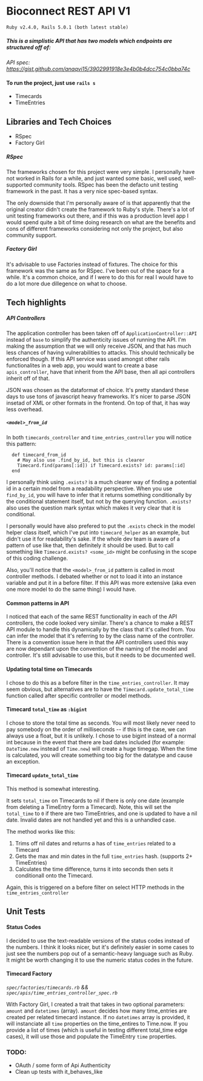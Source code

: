 # Bioconnect REST API V1

`Ruby v2.4.0, Rails 5.0.1 (both latest stable)`


##### This is a simplistic API that has two models which endpoints are structured off of:
_API spec: https://gist.github.com/anaqvi15/3902991918e3e4b0b4dcc754c0bba74c_

#### To run the project, just use `rails s`

* Timecards
* TimeEntries

## Libraries and Tech Choices

* RSpec
* Factory Girl

##### RSpec

The frameworks chosen for this project were very simple. I personally have not worked in Rails for a while, and just wanted some basic, well used, well-supported community tools. RSpec has been the defacto unit testing framework in the past. It has a very nice spec-based syntax.

The only downside that I'm personally aware of is that apparently that the original creator didn't create the framework to Ruby's style. There's a lot of unit testing frameworks out there, and if this was a production level app I would spend quite a bit of time doing research on what are the benefits and cons of different frameworks considering not only the project, but also community support.

##### Factory Girl

It's advisable to use Factories instead of fixtures. The choice for this framework was the same as for RSpec. I've been out of the space for a while. It's a common choice, and if I were to do this for real I would have to do a lot more due dillegence on what to choose.

## Tech highlights

##### API Controllers

The application controller has been taken off of `ApplicationController::API` instead of `base` to simplify the authenticity issues of running the API. I'm making the assumption that we will only receive JSON, and that has much less chances of having vulnerabilities to attacks. This should technically be enforced though. If this API service was used amongst other rails functionalites in a web app, you would want to create a base `apis_controller`, have that inherit from the API base, then all api controllers inherit off of that.

JSON was chosen as the dataformat of choice. It's pretty standard these days to use tons of javascript heavy frameworks. It's nicer to parse JSON insetad of XML or other formats in the frontend. On top of that, it has way less overhead.

##### `<model>_from_id`

In both `timecards_controller` and `time_entries_controller` you will notice this pattern:

```
  def timecard_from_id
    # May also use .find_by_id, but this is clearer
    Timecard.find(params[:id]) if Timecard.exists? id: params[:id]
  end
```

I personally think using `.exists?` is a much clearer way of finding a potential id in a certain model from a readability perspective. When you use `find_by_id`, you will have to infer that it returns something conditionally by the conditional statement itself, but not by the querying function. `.exists?` also uses the question mark syntax which makes it very clear that it is conditional.

I personally would have also prefered to put the `.exists` check in the model helper class itself, which I've put into `timecard_helper` as an example, but didn't use it for readability's sake. If the whole dev team is aware of a pattern of use like that, then definitely it should be used. But to call something like `Timecard.exists? <some_id>` might be confusing in the scope of this coding challenge.

Also, you'll notice that the `<model>_from_id` pattern is called in most controller methods. I debated whether or not to load it into an instance variable and put it in a before filter. If this API was more extensive (aka even one more model to do the same thing) I would have.

#### Common patterns in API

I noticed that each of the same REST functionality in each of the API controllers, the code looked very similar. There's a chance to make a REST API module to handle this dynamically by the class that it's called from. You can infer the model that it's referring to by the class name of the controller. There is a convention issue here in that the API controllers used this way are now dependant upon the convention of the naming of the model and controller. It's still advisable to use this, but it needs to be documented well.

#### Updating total time on Timecards

I chose to do this as a before filter in the `time_entries_controller`. It may seem obvious, but alternatives are to have the `Timecard.update_total_time` function called after specific controller or model methods.

#### Timecard `total_time` as `:bigint`

I chose to store the total time as seconds. You will most likely never need to pay somebody on the order of milliseconds -- if this is the case, we can always use a float, but it is unlikely. I chose to use bigint instead of a normal int because in the event that there are bad dates included (for example: `DateTime.new` instead of `Time.new`) will create a huge timegap. When the time is calculated, you will create something too big for the datatype and cause an exception.

#### Timecard `update_total_time`

This method is somewhat interesting.

It sets `total_time` on Timecards to nil if there is only one date (example from deleting a TimeEntry form a Timecard). Note, this will set the `total_time` to `0` if there are two TimeEntries, and one is updated to have a nil date. Invalid dates are not handled yet and this is a unhandled case.

The method works like this:

1. Trims off nil dates and returns a has of `time_entries` related to a Timecard
2. Gets the max and min dates in the full `time_entries` hash. (supports 2+ TimeEntries)
3. Calculates the time difference, turns it into seconds then sets it conditionall onto the Timecard.

Again, this is triggered on a before filter on select HTTP methods in the `time_entries_controller`

## Unit Tests

#### Status Codes

I decided to use the text-readable versions of the status codes instead of the numbers. I think it looks nicer, but it's definitely easier in some cases to just see the numbers pop out of a semantic-heavy language such as Ruby. It might be worth changing it to use the numeric status codes in the future.

#### Timecard Factory
_`spec/factories/timecards.rb` && `spec/apis/time_entries_controller_spec.rb`_

With Factory Girl, I created a trait that takes in two optional parameters: `amount` and `datetimes` (array).
`amount` decides how many time_entries are created per related timecard instance.
If no `datetimes` array is provided, it will instanciate all `time` properties on the time_entires to Time.now. If you provide a list of times (which is useful in testing different total_time edge cases), it will use those and populate the TimeEntry `time` properties.

### TODO: 

* OAuth / some form of Api Authenticity
* Clean up tests with it_behaves_like
